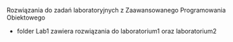 Rozwiązania do zadań laboratoryjnych z Zaawansowanego Programowania Obiektowego



- folder Lab1 zawiera rozwiązania do laboratorium1 oraz laboratorium2